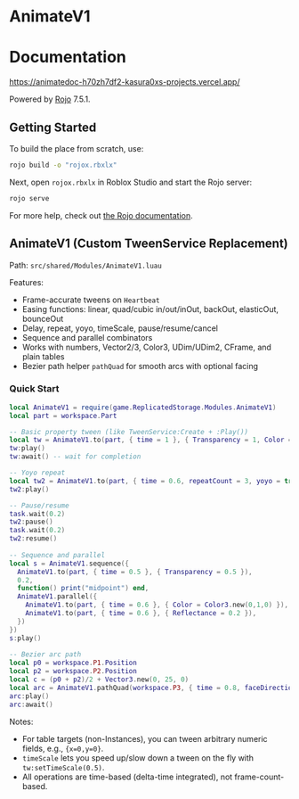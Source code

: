 # AnimateV1

# Documentation
https://animatedoc-h70zh7df2-kasura0xs-projects.vercel.app/

Powered by [Rojo](https://github.com/rojo-rbx/rojo) 7.5.1.

## Getting Started
To build the place from scratch, use:

```bash
rojo build -o "rojox.rbxlx"
```

Next, open `rojox.rbxlx` in Roblox Studio and start the Rojo server:

```bash
rojo serve
```

For more help, check out [the Rojo documentation](https://rojo.space/docs).

## AnimateV1 (Custom TweenService Replacement)

Path: `src/shared/Modules/AnimateV1.luau`

Features:
- Frame-accurate tweens on `Heartbeat`
- Easing functions: linear, quad/cubic in/out/inOut, backOut, elasticOut, bounceOut
- Delay, repeat, yoyo, timeScale, pause/resume/cancel
- Sequence and parallel combinators
- Works with numbers, Vector2/3, Color3, UDim/UDim2, CFrame, and plain tables
- Bezier path helper `pathQuad` for smooth arcs with optional facing

### Quick Start
```lua
local AnimateV1 = require(game.ReplicatedStorage.Modules.AnimateV1)
local part = workspace.Part

-- Basic property tween (like TweenService:Create + :Play())
local tw = AnimateV1.to(part, { time = 1 }, { Transparency = 1, Color = Color3.new(1,0,0) })
tw:play()
tw:await() -- wait for completion

-- Yoyo repeat
local tw2 = AnimateV1.to(part, { time = 0.6, repeatCount = 3, yoyo = true }, { Size = Vector3.new(6,6,6) })
tw2:play()

-- Pause/resume
task.wait(0.2)
tw2:pause()
task.wait(0.2)
tw2:resume()
  
-- Sequence and parallel
local s = AnimateV1.sequence({
  AnimateV1.to(part, { time = 0.5 }, { Transparency = 0.5 }),
  0.2,
  function() print("midpoint") end,
  AnimateV1.parallel({
    AnimateV1.to(part, { time = 0.6 }, { Color = Color3.new(0,1,0) }),
    AnimateV1.to(part, { time = 0.6 }, { Reflectance = 0.2 }),
  })
})
s:play()
  
-- Bezier arc path
local p0 = workspace.P1.Position
local p2 = workspace.P2.Position
local c = (p0 + p2)/2 + Vector3.new(0, 25, 0)
local arc = AnimateV1.pathQuad(workspace.P3, { time = 0.8, faceDirection = true }, p0, c, p2)
arc:play()
arc:await()
```

Notes:
- For table targets (non-Instances), you can tween arbitrary numeric fields, e.g., `{x=0,y=0}`.
- `timeScale` lets you speed up/slow down a tween on the fly with `tw:setTimeScale(0.5)`.
- All operations are time-based (delta-time integrated), not frame-count-based.
